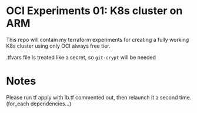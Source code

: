 # OCI Experiments 01: K8s cluster on ARM

This repo will contain my terraform experiments for creating a fully working K8s cluster using only OCI always free tier.

.tfvars file is treated like a secret, so `git-crypt` will be needed

# Notes

Please run tf apply with lb.tf commented out, then relaunch it a second time. (for_each dependencies...)